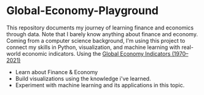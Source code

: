 # Global-Economy-Playground
This repository documents my journey of learning finance and economics through data. Note that I barely know anything about finance and economy.
Coming from a computer science background, I’m using this project to connect my skills in Python, visualization, and machine learning with real-world economic indicators.
Using the [Global Economy Indicators (1970–2021)](https://www.kaggle.com/datasets/prasad22/global-economy-indicators)
- Learn about Finance & Economy
- Build visualizations using the knowledge i've learned.
- Experiment with machine learning and its applications in this topic.